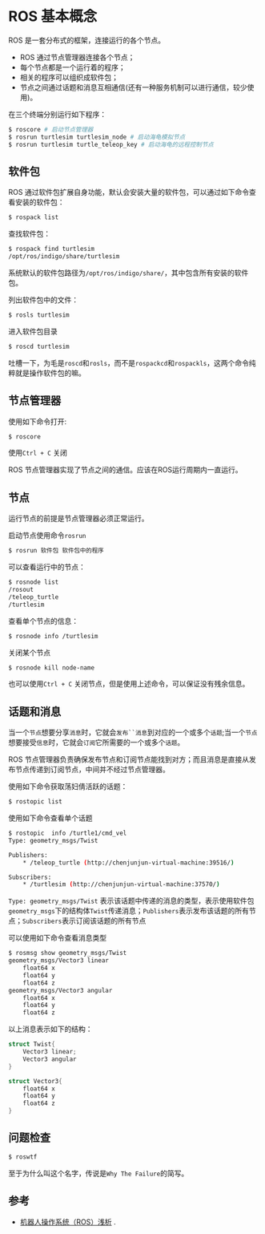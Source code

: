 # ROS 基本概念

ROS 是一套分布式的框架，连接运行的各个节点。

- ROS 通过节点管理器连接各个节点；
- 每个节点都是一个运行着的程序；
- 相关的程序可以组织成软件包；
- 节点之间通过话题和消息互相通信(还有一种服务机制可以进行通信，较少使用)。

在三个终端分别运行如下程序：
``` bash
$ roscore # 启动节点管理器
$ rosrun turtlesim turtlesim_node # 启动海龟模拟节点
$ rosrun turtlesim turtle_teleop_key # 启动海龟的远程控制节点
```
## 软件包

ROS 通过软件包扩展自身功能，默认会安装大量的软件包，可以通过如下命令查看安装的软件包：
``` bash
$ rospack list
```
查找软件包：	
``` bash
$ rospack find turtlesim 
/opt/ros/indigo/share/turtlesim
```
系统默认的软件包路径为`/opt/ros/indigo/share/`，其中包含所有安装的软件包。

列出软件包中的文件：
``` bash
$ rosls turtlesim
```	
进入软件包目录
``` bash
$ roscd turtlesim
```	
吐槽一下，为毛是`roscd`和`rosls`，而不是`rospackcd`和`rospackls`，这两个命令纯粹就是操作软件包的嘛。

## 节点管理器

使用如下命令打开:
``` bash
$ roscore
```	
使用`Ctrl + C` 关闭

ROS 节点管理器实现了节点之间的通信。应该在ROS运行周期内一直运行。

## 节点

运行节点的前提是节点管理器必须正常运行。

启动节点使用命令`rosrun`
``` bash
$ rosrun 软件包 软件包中的程序
```	
可以查看运行中的节点：
``` bash
$ rosnode list
/rosout
/teleop_turtle
/turtlesim
```
查看单个节点的信息：
``` bash
$ rosnode info /turtlesim
```
关闭某个节点
``` bash
$ rosnode kill node-name
```
也可以使用`Ctrl + C` 关闭节点，但是使用上述命令，可以保证没有残余信息。

## 话题和消息

当一个`节点`想要分享`消息`时，它就会`发布``消息`到对应的一个或多个`话题`;当一个`节点`想要接受`信息`时，它就会`订阅`它所需要的一个或多个`话题`。

ROS 节点管理器负责确保发布节点和订阅节点能找到对方；而且消息是直接从发布节点传递到订阅节点，中间并不经过节点管理器。

使用如下命令获取荡妇倩活跃的话题：
``` bash
$ rostopic list
```
使用如下命令查看单个话题
``` bash
$ rostopic  info /turtle1/cmd_vel 
Type: geometry_msgs/Twist

Publishers: 
	* /teleop_turtle (http://chenjunjun-virtual-machine:39516/)

Subscribers: 
	* /turtlesim (http://chenjunjun-virtual-machine:37570/)
```
`Type: geometry_msgs/Twist` 表示该话题中传递的消息的类型，表示使用软件包`geometry_msgs`下的结构体`Twist`传递消息；`Publishers`表示发布该话题的所有节点；`Subscribers`表示订阅该话题的所有节点

可以使用如下命令查看消息类型
``` bash
$ rosmsg show geometry_msgs/Twist
geometry_msgs/Vector3 linear
	float64 x
	float64 y
	float64 z
geometry_msgs/Vector3 angular
	float64 x
	float64 y
	float64 z
```
以上消息表示如下的结构：
``` c++
struct Twist{
	Vector3 linear;
	Vector3 angular
}

struct Vector3{
	float64 x
	float64 y
	float64 z
}
```
## 问题检查
``` bash
$ roswtf
```
至于为什么叫这个名字，传说是`Why The Failure`的简写。


## 参考

- [机器人操作系统（ROS）浅析](http://books.exbot.net/gentleros) .

